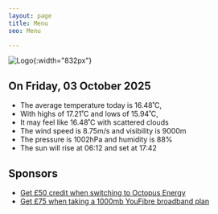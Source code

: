 ```yaml
---
layout: page
title: Menu
seo: Menu

---
```


![Logo](/images/logo.jpg){:width="832px"}

<!-- weather_marker starts -->
## On Friday, 03 October 2025

- The average temperature today is 16.48˚C,
- With highs of 17.21˚C and lows of 15.94˚C,
- It may feel like 16.48˚C with scattered clouds
- The wind speed is 8.75m/s and visibility is 9000m
- The pressure is 1002hPa and humidity is 88%
- The sun will rise at 06:12 and set at 17:42

<!-- weather_marker ends -->

## Sponsors

- [Get £50 credit when switching to Octopus Energy](https://bit.ly/3oD1nnS)
- [Get £75 when taking a 1000mb YouFibre broadband plan](https://aklam.io/91zWhU?)
